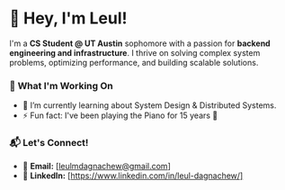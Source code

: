 # 👋 Hey, I'm Leul!  

I'm a **CS Student @ UT Austin** sophomore with a passion for **backend engineering and infrastructure**. I thrive on solving complex system problems, optimizing performance, and building scalable solutions.  

### 🚀 **What I'm Working On**

- 🌱 I’m currently learning about System Design & Distributed Systems.
- ⚡ Fun fact: I've been playing the Piano for 15 years 🎹

### 📬 **Let's Connect!**  
- 📩 **Email:** [leulmdagnachew@gmail.com]  
- 💼 **LinkedIn:** [https://www.linkedin.com/in/leul-dagnachew/]
